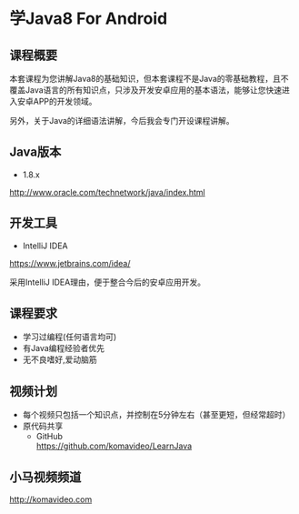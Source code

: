 学Java8 For Android
===================

## 课程概要

本套课程为您讲解Java8的基础知识，但本套课程不是Java的零基础教程，且不覆盖Java语言的所有知识点，只涉及开发安卓应用的基本语法，能够让您快速进入安卓APP的开发领域。

另外，关于Java的详细语法讲解，今后我会专门开设课程讲解。

## Java版本

+ 1.8.x

http://www.oracle.com/technetwork/java/index.html

## 开发工具

* IntelliJ IDEA

https://www.jetbrains.com/idea/

采用IntelliJ IDEA理由，便于整合今后的安卓应用开发。

## 课程要求

+ 学习过编程(任何语言均可)
+ 有Java编程经验者优先
+ 无不良嗜好,爱动脑筋

## 视频计划
* 每个视频只包括一个知识点，并控制在5分钟左右（甚至更短，但经常超时）
* 原代码共享
  - GitHub  
    https://github.com/komavideo/LearnJava

## 小马视频频道

http://komavideo.com
